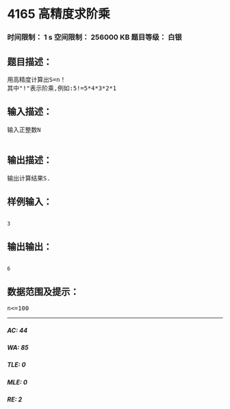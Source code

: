 # 4165 ​高精度求阶乘   
### 时间限制： 1 s     空间限制： 256000 KB     题目等级： 白银  
## 题目描述：  

<pre>
用高精度计算出S=n！  
其中"!"表示阶乘,例如:5!=5*4*3*2*1
</pre>
  
  
## 输入描述：  

<pre>
输入正整数N  

</pre>
  
  
## 输出描述：  

<pre>
输出计算结果S.
</pre>
  
  
## 样例输入：  

<pre><code>
3
</code></pre>
  
  
## 输出输出：  

<pre><code>
6
</code></pre>
  
  
## 数据范围及提示：  

<pre>
n<=100
</pre>
  
  
***  

##### AC: 44  
##### WA: 85  
##### TLE: 0  
##### MLE: 0  
##### RE: 2  
